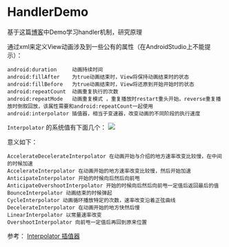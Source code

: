 # HandlerDemo

基于这篇[博客](https://blog.csdn.net/tgvincent/article/details/808000)中Demo学习handler机制，研究原理

通过xml来定义View动画涉及到一些公有的属性（在AndroidStudio上不能提示）：

```
android:duration     动画持续时间
android:fillAfter    为true动画结束时，View将保持动画结束时的状态
android:fillBefore   为true动画结束时，View将还原到开始开始时的状态
android:repeatCount  动画重复执行的次数
android:repeatMode   动画重复模式 ，重复播放时restart重头开始，reverse重复播放时倒叙回放，该属性需要和android:repeatCount一起使用
android:interpolator 插值器，相当于变速器，改变动画的不同阶段的执行速度
```

`Interpolator` 的系统值有下面几个：
<img src="https://wiki.jikexueyuan.com/project/android-animation/images/6.png" />

意义如下：

```
AccelerateDecelerateInterpolator 在动画开始与介绍的地方速率改变比较慢，在中间的时候加速
AccelerateInterpolator 在动画开始的地方速率改变比较慢，然后开始加速
AnticipateInterpolator 开始的时候向后然后向前甩
AnticipateOvershootInterpolator 开始的时候向后然后向前甩一定值后返回最后的值
BounceInterpolator 动画结束的时候弹起
CycleInterpolator 动画循环播放特定的次数，速率改变沿着正弦曲线
DecelerateInterpolator 在动画开始的地方快然后慢
LinearInterpolator 以常量速率改变
OvershootInterpolator 向前甩一定值后再回到原来位置
```

参考：
[Interpolator 插值器](https://wiki.jikexueyuan.com/project/android-animation/2.html)
